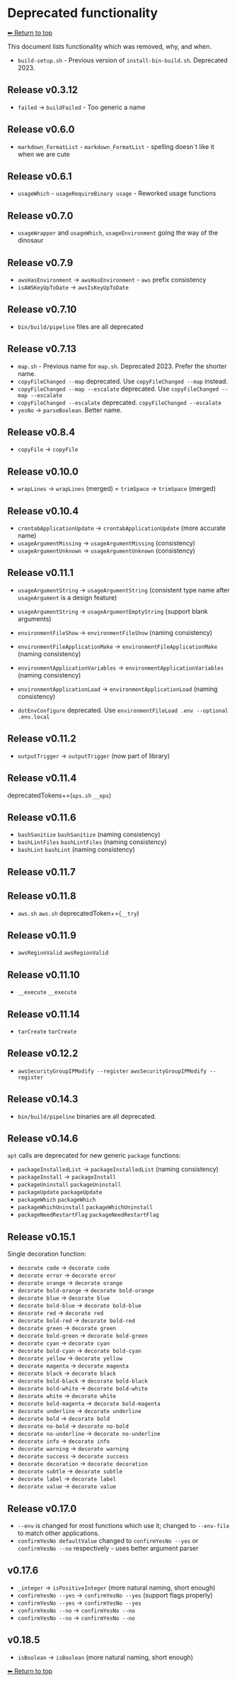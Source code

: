 # Deprecated functionality

[⬅ Return to top](index.md)

This document lists functionality which was removed, why, and when.

- `build-setup.sh` - Previous version of `install-bin-build.sh`. Deprecated 2023.

## Release v0.3.12

- `failed` -> `buildFailed` - Too generic a name

## Release v0.6.0

- `markdown_FormatList` - `markdown_FormatList` - spelling doesn`t like it when we are cute

## Release v0.6.1

- `usageWhich` - `usageRequireBinary usage` - Reworked usage functions

## Release v0.7.0

- `usageWrapper` and `usageWhich`, `usageEnvironment` going the way of the dinosaur

## Release v0.7.9

- `awsHasEnvironment` -> `awsHasEnvironment` - `aws` prefix consistency
- `isAWSKeyUpToDate` -> `awsIsKeyUpToDate`

## Release v0.7.10

- `bin/build/pipeline` files are all deprecated

## Release v0.7.13

- `map.sh` - Previous name for `map.sh`. Deprecated 2023. Prefer the shorter name.
- `copyFileChanged --map` deprecated. Use `copyFileChanged --map` instead.
- `copyFileChanged --map --escalate` deprecated. Use `copyFileChanged --map --escalate`
- `copyFileChanged --escalate` deprecated. `copyFileChanged --escalate`
- `yesNo` -> `parseBoolean`. Better name.

## Release v0.8.4

- `copyFile` -> `copyFile`

## Release v0.10.0

- `wrapLines` -> `wrapLines` (merged)
  = `trimSpace` -> `trimSpace` (merged)

## Release v0.10.4

- `crontabApplicationUpdate` -> `crontabApplicationUpdate` (more accurate name)
- `usageArgumentMissing` -> `usageArgumentMissing` (consistency)
- `usageArgumentUnknown` -> `usageArgumentUnknown` (consistency)

## Release v0.11.1

- `usageArgumentString` -> `usageArgumentString` (consistent type name after `usageArgument` is a design feature)
- `usageArgumentString` -> `usageArgumentEmptyString` (support blank arguments)

- `environmentFileShow` -> `environmentFileShow` (naming consistency)
- `environmentFileApplicationMake` -> `environmentFileApplicationMake` (naming consistency)
- `environmentApplicationVariables` -> `environmentApplicationVariables` (naming consistency)
- `environmentApplicationLoad` -> `environmentApplicationLoad` (naming consistency)

- `dotEnvConfigure` deprecated. Use `environmentFileLoad .env --optional .env.local`

## Release v0.11.2

- `outputTrigger` -> `outputTrigger` (now part of library)

## Release v0.11.4

deprecatedTokens+=(`ops.sh` `__ops`)

## Release v0.11.6

- `bashSanitize` `bashSanitize` (naming consistency)
- `bashLintFiles` `bashLintFiles` (naming consistency)
- `bashLint` `bashLint` (naming consistency)

## Release v0.11.7

## Release v0.11.8

- `aws.sh` `aws.sh`
  deprecatedToken+=(`__try`)

## Release v0.11.9

- `awsRegionValid` `awsRegionValid`

## Release v0.11.10

- `__execute` `__execute`

## Release v0.11.14

- `tarCreate` `tarCreate`

## Release v0.12.2

- `awsSecurityGroupIPModify --register` `awsSecurityGroupIPModify --register`

## Release v0.14.3

- `bin/build/pipeline` binaries are all deprecated.

## Release v0.14.6

`apt` calls are deprecated for new generic `package` functions:

- `packageInstalledList` -> `packageInstalledList` (naming consistency)
- `packageInstall` -> `packageInstall`
- `packageUninstall` `packageUninstall`
- `packageUpdate` `packageUpdate`
- `packageWhich` `packageWhich`
- `packageWhichUninstall` `packageWhichUninstall`
- `packageNeedRestartFlag` `packageNeedRestartFlag`

## Release v0.15.1

Single decoration function:

- `decorate code` -> `decorate code`
- `decorate error` -> `decorate error`
- `decorate orange` -> `decorate orange`
- `decorate bold-orange` -> `decorate bold-orange`
- `decorate blue` -> `decorate blue`
- `decorate bold-blue` -> `decorate bold-blue`
- `decorate red` -> `decorate red`
- `decorate bold-red` -> `decorate bold-red`
- `decorate green` -> `decorate green`
- `decorate bold-green` -> `decorate bold-green`
- `decorate cyan` -> `decorate cyan`
- `decorate bold-cyan` -> `decorate bold-cyan`
- `decorate yellow` -> `decorate yellow`
- `decorate magenta` -> `decorate magenta`
- `decorate black` -> `decorate black`
- `decorate bold-black` -> `decorate bold-black`
- `decorate bold-white` -> `decorate bold-white`
- `decorate white` -> `decorate white`
- `decorate bold-magenta` -> `decorate bold-magenta`
- `decorate underline` -> `decorate underline`
- `decorate bold` -> `decorate bold`
- `decorate no-bold` -> `decorate no-bold`
- `decorate no-underline` -> `decorate no-underline`
- `decorate info` -> `decorate info`
- `decorate warning` -> `decorate warning`
- `decorate success` -> `decorate success`
- `decorate decoration` -> `decorate decoration`
- `decorate subtle` -> `decorate subtle`
- `decorate label` -> `decorate label`
- `decorate value` -> `decorate value`

## Release v0.17.0

- `--env` is changed for most functions which use it; changed to `--env-file` to match other applications.
- `confirmYesNo defaultValue` changed to `confirmYesNo --yes` or `confirmYesNo --no` respectively - uses better argument parser

## v0.17.6

- `_integer` -> `isPositiveInteger`  (more natural naming, short enough)
- `confirmYesNo --yes` -> `confirmYesNo --yes` (support flags properly)
- `confirmYesNo --yes` -> `confirmYesNo --yes`
- `confirmYesNo --no` -> `confirmYesNo --no`
- `confirmYesNo --no` -> `confirmYesNo --no`

## v0.18.5

- `isBoolean` -> `isBoolean` (more natural naming, short enough)

[⬅ Return to top](index.md)
